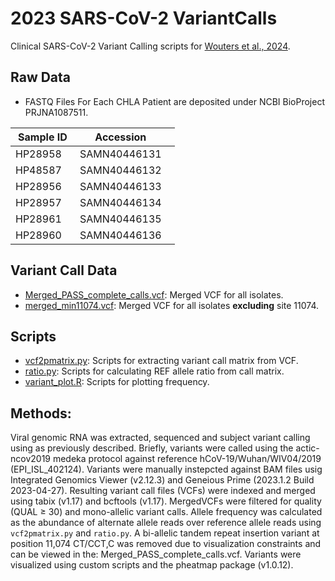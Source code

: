# 2023 SARS-CoV-2 VariantCalls
Clinical SARS-CoV-2 Variant Calling scripts for [Wouters et al., 2024]().

## Raw Data 
* FASTQ Files For Each CHLA Patient are deposited under NCBI BioProject PRJNA1087511.

| Sample ID  | Accession       |
|------------|-----------------|
| HP28958    | SAMN40446131    |
| HP48587    | SAMN40446132    |
| HP28956    | SAMN40446133    |
| HP28957    | SAMN40446134    |
| HP28961    | SAMN40446135    |
| HP28960    | SAMN40446136    |

## Variant Call Data
* [Merged_PASS_complete_calls.vcf](/data/Merged_PASS_complete_calls.vcf): Merged VCF for all isolates. 
* [merged_min11074.vcf](/data/merged_min11074.vcf): Merged VCF for all isolates **excluding** site 11074.

## Scripts 
* [vcf2pmatrix.py](/scripts/vcf2pmatrix.py): Scripts for extracting variant call matrix from VCF.
* [ratio.py](/scripts/ratio.py): Scripts for calculating REF allele ratio from call matrix.
* [variant_plot.R](/scripts/variant_plot.R): Scripts for plotting frequency. 

## Methods:

Viral genomic RNA was extracted, sequenced and subject variant calling using as previously described. Briefly, variants were called using the actic-ncov2019 medeka protocol against reference hCoV-19/Wuhan/WIV04/2019 (EPI_ISL_402124). Variants were manually instepcted against BAM files usig Integrated Genomics Viewer (v2.12.3) and Geneious Prime (2023.1.2 Build 2023-04-27). Resulting variant call files (VCFs) were indexed and merged using tabix (v1.17) and bcftools (v1.17). MergedVCFs were filtered for quality (QUAL ≥ 30) and mono-allelic variant calls. Allele frequency was calculated as the abundance of alternate allele reads over reference allele reads using `vcf2pmatrix.py` and `ratio.py`. A bi-allelic tandem repeat insertion variant at position 11,074 CT/CCT,C was removed due to visualization constraints and can be viewed in the: Merged_PASS_complete_calls.vcf. Variants were visualized using custom scripts and the pheatmap package (v1.0.12).


